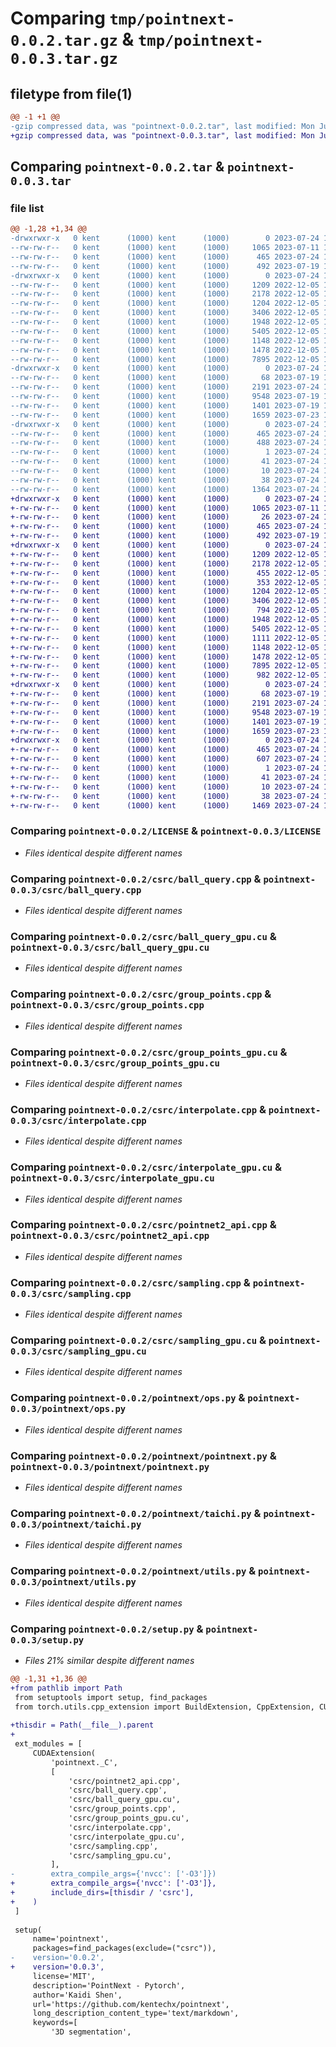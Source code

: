 # Comparing `tmp/pointnext-0.0.2.tar.gz` & `tmp/pointnext-0.0.3.tar.gz`

## filetype from file(1)

```diff
@@ -1 +1 @@
-gzip compressed data, was "pointnext-0.0.2.tar", last modified: Mon Jul 24 18:59:13 2023, max compression
+gzip compressed data, was "pointnext-0.0.3.tar", last modified: Mon Jul 24 19:11:58 2023, max compression
```

## Comparing `pointnext-0.0.2.tar` & `pointnext-0.0.3.tar`

### file list

```diff
@@ -1,28 +1,34 @@
-drwxrwxr-x   0 kent      (1000) kent      (1000)        0 2023-07-24 18:59:13.923180 pointnext-0.0.2/
--rw-rw-r--   0 kent      (1000) kent      (1000)     1065 2023-07-11 18:10:13.000000 pointnext-0.0.2/LICENSE
--rw-rw-r--   0 kent      (1000) kent      (1000)      465 2023-07-24 18:59:13.923180 pointnext-0.0.2/PKG-INFO
--rw-rw-r--   0 kent      (1000) kent      (1000)      492 2023-07-19 17:53:45.000000 pointnext-0.0.2/README.md
-drwxrwxr-x   0 kent      (1000) kent      (1000)        0 2023-07-24 18:59:13.923180 pointnext-0.0.2/csrc/
--rw-rw-r--   0 kent      (1000) kent      (1000)     1209 2022-12-05 18:42:02.000000 pointnext-0.0.2/csrc/ball_query.cpp
--rw-rw-r--   0 kent      (1000) kent      (1000)     2178 2022-12-05 18:42:02.000000 pointnext-0.0.2/csrc/ball_query_gpu.cu
--rw-rw-r--   0 kent      (1000) kent      (1000)     1204 2022-12-05 18:42:02.000000 pointnext-0.0.2/csrc/group_points.cpp
--rw-rw-r--   0 kent      (1000) kent      (1000)     3406 2022-12-05 18:42:02.000000 pointnext-0.0.2/csrc/group_points_gpu.cu
--rw-rw-r--   0 kent      (1000) kent      (1000)     1948 2022-12-05 18:42:02.000000 pointnext-0.0.2/csrc/interpolate.cpp
--rw-rw-r--   0 kent      (1000) kent      (1000)     5405 2022-12-05 18:42:02.000000 pointnext-0.0.2/csrc/interpolate_gpu.cu
--rw-rw-r--   0 kent      (1000) kent      (1000)     1148 2022-12-05 18:42:02.000000 pointnext-0.0.2/csrc/pointnet2_api.cpp
--rw-rw-r--   0 kent      (1000) kent      (1000)     1478 2022-12-05 18:42:02.000000 pointnext-0.0.2/csrc/sampling.cpp
--rw-rw-r--   0 kent      (1000) kent      (1000)     7895 2022-12-05 18:42:02.000000 pointnext-0.0.2/csrc/sampling_gpu.cu
-drwxrwxr-x   0 kent      (1000) kent      (1000)        0 2023-07-24 18:59:13.923180 pointnext-0.0.2/pointnext/
--rw-rw-r--   0 kent      (1000) kent      (1000)       68 2023-07-19 16:39:01.000000 pointnext-0.0.2/pointnext/__init__.py
--rw-rw-r--   0 kent      (1000) kent      (1000)     2191 2023-07-24 18:41:23.000000 pointnext-0.0.2/pointnext/ops.py
--rw-rw-r--   0 kent      (1000) kent      (1000)     9548 2023-07-19 17:53:23.000000 pointnext-0.0.2/pointnext/pointnext.py
--rw-rw-r--   0 kent      (1000) kent      (1000)     1401 2023-07-19 17:42:28.000000 pointnext-0.0.2/pointnext/taichi.py
--rw-rw-r--   0 kent      (1000) kent      (1000)     1659 2023-07-23 18:55:17.000000 pointnext-0.0.2/pointnext/utils.py
-drwxrwxr-x   0 kent      (1000) kent      (1000)        0 2023-07-24 18:59:13.923180 pointnext-0.0.2/pointnext.egg-info/
--rw-rw-r--   0 kent      (1000) kent      (1000)      465 2023-07-24 18:59:13.000000 pointnext-0.0.2/pointnext.egg-info/PKG-INFO
--rw-rw-r--   0 kent      (1000) kent      (1000)      488 2023-07-24 18:59:13.000000 pointnext-0.0.2/pointnext.egg-info/SOURCES.txt
--rw-rw-r--   0 kent      (1000) kent      (1000)        1 2023-07-24 18:59:13.000000 pointnext-0.0.2/pointnext.egg-info/dependency_links.txt
--rw-rw-r--   0 kent      (1000) kent      (1000)       41 2023-07-24 18:59:13.000000 pointnext-0.0.2/pointnext.egg-info/requires.txt
--rw-rw-r--   0 kent      (1000) kent      (1000)       10 2023-07-24 18:59:13.000000 pointnext-0.0.2/pointnext.egg-info/top_level.txt
--rw-rw-r--   0 kent      (1000) kent      (1000)       38 2023-07-24 18:59:13.923180 pointnext-0.0.2/setup.cfg
--rw-rw-r--   0 kent      (1000) kent      (1000)     1364 2023-07-24 18:54:45.000000 pointnext-0.0.2/setup.py
+drwxrwxr-x   0 kent      (1000) kent      (1000)        0 2023-07-24 19:11:58.680156 pointnext-0.0.3/
+-rw-rw-r--   0 kent      (1000) kent      (1000)     1065 2023-07-11 18:10:13.000000 pointnext-0.0.3/LICENSE
+-rw-rw-r--   0 kent      (1000) kent      (1000)       26 2023-07-24 19:11:57.000000 pointnext-0.0.3/MANIFEST.in
+-rw-rw-r--   0 kent      (1000) kent      (1000)      465 2023-07-24 19:11:58.680156 pointnext-0.0.3/PKG-INFO
+-rw-rw-r--   0 kent      (1000) kent      (1000)      492 2023-07-19 17:53:45.000000 pointnext-0.0.3/README.md
+drwxrwxr-x   0 kent      (1000) kent      (1000)        0 2023-07-24 19:11:58.680156 pointnext-0.0.3/csrc/
+-rw-rw-r--   0 kent      (1000) kent      (1000)     1209 2022-12-05 18:42:02.000000 pointnext-0.0.3/csrc/ball_query.cpp
+-rw-rw-r--   0 kent      (1000) kent      (1000)     2178 2022-12-05 18:42:02.000000 pointnext-0.0.3/csrc/ball_query_gpu.cu
+-rw-rw-r--   0 kent      (1000) kent      (1000)      455 2022-12-05 18:42:02.000000 pointnext-0.0.3/csrc/ball_query_gpu.h
+-rw-rw-r--   0 kent      (1000) kent      (1000)      353 2022-12-05 18:42:02.000000 pointnext-0.0.3/csrc/cuda_utils.h
+-rw-rw-r--   0 kent      (1000) kent      (1000)     1204 2022-12-05 18:42:02.000000 pointnext-0.0.3/csrc/group_points.cpp
+-rw-rw-r--   0 kent      (1000) kent      (1000)     3406 2022-12-05 18:42:02.000000 pointnext-0.0.3/csrc/group_points_gpu.cu
+-rw-rw-r--   0 kent      (1000) kent      (1000)      794 2022-12-05 18:42:02.000000 pointnext-0.0.3/csrc/group_points_gpu.h
+-rw-rw-r--   0 kent      (1000) kent      (1000)     1948 2022-12-05 18:42:02.000000 pointnext-0.0.3/csrc/interpolate.cpp
+-rw-rw-r--   0 kent      (1000) kent      (1000)     5405 2022-12-05 18:42:02.000000 pointnext-0.0.3/csrc/interpolate_gpu.cu
+-rw-rw-r--   0 kent      (1000) kent      (1000)     1111 2022-12-05 18:42:02.000000 pointnext-0.0.3/csrc/interpolate_gpu.h
+-rw-rw-r--   0 kent      (1000) kent      (1000)     1148 2022-12-05 18:42:02.000000 pointnext-0.0.3/csrc/pointnet2_api.cpp
+-rw-rw-r--   0 kent      (1000) kent      (1000)     1478 2022-12-05 18:42:02.000000 pointnext-0.0.3/csrc/sampling.cpp
+-rw-rw-r--   0 kent      (1000) kent      (1000)     7895 2022-12-05 18:42:02.000000 pointnext-0.0.3/csrc/sampling_gpu.cu
+-rw-rw-r--   0 kent      (1000) kent      (1000)      982 2022-12-05 18:42:02.000000 pointnext-0.0.3/csrc/sampling_gpu.h
+drwxrwxr-x   0 kent      (1000) kent      (1000)        0 2023-07-24 19:11:58.680156 pointnext-0.0.3/pointnext/
+-rw-rw-r--   0 kent      (1000) kent      (1000)       68 2023-07-19 16:39:01.000000 pointnext-0.0.3/pointnext/__init__.py
+-rw-rw-r--   0 kent      (1000) kent      (1000)     2191 2023-07-24 18:41:23.000000 pointnext-0.0.3/pointnext/ops.py
+-rw-rw-r--   0 kent      (1000) kent      (1000)     9548 2023-07-19 17:53:23.000000 pointnext-0.0.3/pointnext/pointnext.py
+-rw-rw-r--   0 kent      (1000) kent      (1000)     1401 2023-07-19 17:42:28.000000 pointnext-0.0.3/pointnext/taichi.py
+-rw-rw-r--   0 kent      (1000) kent      (1000)     1659 2023-07-23 18:55:17.000000 pointnext-0.0.3/pointnext/utils.py
+drwxrwxr-x   0 kent      (1000) kent      (1000)        0 2023-07-24 19:11:58.680156 pointnext-0.0.3/pointnext.egg-info/
+-rw-rw-r--   0 kent      (1000) kent      (1000)      465 2023-07-24 19:11:58.000000 pointnext-0.0.3/pointnext.egg-info/PKG-INFO
+-rw-rw-r--   0 kent      (1000) kent      (1000)      607 2023-07-24 19:11:58.000000 pointnext-0.0.3/pointnext.egg-info/SOURCES.txt
+-rw-rw-r--   0 kent      (1000) kent      (1000)        1 2023-07-24 19:11:58.000000 pointnext-0.0.3/pointnext.egg-info/dependency_links.txt
+-rw-rw-r--   0 kent      (1000) kent      (1000)       41 2023-07-24 19:11:58.000000 pointnext-0.0.3/pointnext.egg-info/requires.txt
+-rw-rw-r--   0 kent      (1000) kent      (1000)       10 2023-07-24 19:11:58.000000 pointnext-0.0.3/pointnext.egg-info/top_level.txt
+-rw-rw-r--   0 kent      (1000) kent      (1000)       38 2023-07-24 19:11:58.680156 pointnext-0.0.3/setup.cfg
+-rw-rw-r--   0 kent      (1000) kent      (1000)     1469 2023-07-24 19:05:13.000000 pointnext-0.0.3/setup.py
```

### Comparing `pointnext-0.0.2/LICENSE` & `pointnext-0.0.3/LICENSE`

 * *Files identical despite different names*

### Comparing `pointnext-0.0.2/csrc/ball_query.cpp` & `pointnext-0.0.3/csrc/ball_query.cpp`

 * *Files identical despite different names*

### Comparing `pointnext-0.0.2/csrc/ball_query_gpu.cu` & `pointnext-0.0.3/csrc/ball_query_gpu.cu`

 * *Files identical despite different names*

### Comparing `pointnext-0.0.2/csrc/group_points.cpp` & `pointnext-0.0.3/csrc/group_points.cpp`

 * *Files identical despite different names*

### Comparing `pointnext-0.0.2/csrc/group_points_gpu.cu` & `pointnext-0.0.3/csrc/group_points_gpu.cu`

 * *Files identical despite different names*

### Comparing `pointnext-0.0.2/csrc/interpolate.cpp` & `pointnext-0.0.3/csrc/interpolate.cpp`

 * *Files identical despite different names*

### Comparing `pointnext-0.0.2/csrc/interpolate_gpu.cu` & `pointnext-0.0.3/csrc/interpolate_gpu.cu`

 * *Files identical despite different names*

### Comparing `pointnext-0.0.2/csrc/pointnet2_api.cpp` & `pointnext-0.0.3/csrc/pointnet2_api.cpp`

 * *Files identical despite different names*

### Comparing `pointnext-0.0.2/csrc/sampling.cpp` & `pointnext-0.0.3/csrc/sampling.cpp`

 * *Files identical despite different names*

### Comparing `pointnext-0.0.2/csrc/sampling_gpu.cu` & `pointnext-0.0.3/csrc/sampling_gpu.cu`

 * *Files identical despite different names*

### Comparing `pointnext-0.0.2/pointnext/ops.py` & `pointnext-0.0.3/pointnext/ops.py`

 * *Files identical despite different names*

### Comparing `pointnext-0.0.2/pointnext/pointnext.py` & `pointnext-0.0.3/pointnext/pointnext.py`

 * *Files identical despite different names*

### Comparing `pointnext-0.0.2/pointnext/taichi.py` & `pointnext-0.0.3/pointnext/taichi.py`

 * *Files identical despite different names*

### Comparing `pointnext-0.0.2/pointnext/utils.py` & `pointnext-0.0.3/pointnext/utils.py`

 * *Files identical despite different names*

### Comparing `pointnext-0.0.2/setup.py` & `pointnext-0.0.3/setup.py`

 * *Files 21% similar despite different names*

```diff
@@ -1,31 +1,36 @@
+from pathlib import Path
 from setuptools import setup, find_packages
 from torch.utils.cpp_extension import BuildExtension, CppExtension, CUDAExtension, CUDA_HOME
 
+thisdir = Path(__file__).parent
+
 ext_modules = [
     CUDAExtension(
         'pointnext._C',
         [
             'csrc/pointnet2_api.cpp',
             'csrc/ball_query.cpp',
             'csrc/ball_query_gpu.cu',
             'csrc/group_points.cpp',
             'csrc/group_points_gpu.cu',
             'csrc/interpolate.cpp',
             'csrc/interpolate_gpu.cu',
             'csrc/sampling.cpp',
             'csrc/sampling_gpu.cu',
         ],
-        extra_compile_args={'nvcc': ['-O3']})
+        extra_compile_args={'nvcc': ['-O3']},
+        include_dirs=[thisdir / 'csrc'],
+    )
 ]
 
 setup(
     name='pointnext',
     packages=find_packages(exclude=("csrc")),
-    version='0.0.2',
+    version='0.0.3',
     license='MIT',
     description='PointNext - Pytorch',
     author='Kaidi Shen',
     url='https://github.com/kentechx/pointnext',
     long_description_content_type='text/markdown',
     keywords=[
         '3D segmentation',
```

